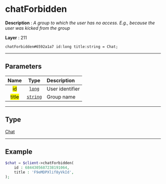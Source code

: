 # chatForbidden

**Description** : *A group to which the user has no access\. E\.g\., because the user was kicked from the group*

**Layer** : 211

```tl
chatForbidden#6592a1a7 id:long title:string = Chat;
```

---

## Parameters

| Name | Type | Description |
| :---: | :---: | :--- |
| <mark>id</mark> | [`long`](type/long) | User identifier |
| <mark>title</mark> | [`string`](type/string) | Group name |

---

## Type

[Chat](type/Chat)

---

## Example

```php
$chat = $client->chatForbidden(
	id : 6844305687238191064,
	title : 'F9eMDPXlif8yVkId',
);
```